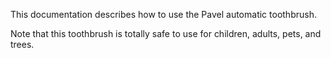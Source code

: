 This documentation describes how to use the Pavel automatic toothbrush.

Note that this toothbrush is totally safe to use for children, adults, pets, and trees.

